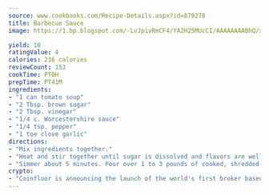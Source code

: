 ```yaml
---
source: www.cookbooks.com/Recipe-Details.aspx?id=879278
title: Barbecue Sauce
image: https://1.bp.blogspot.com/-LvJpivRmCF4/YA2H25MUcCI/AAAAAAAABhQ/xgndXuMf7Zopp5S4RExCblnSp5YGujfSQCLcBGAsYHQ/s320/8.png

yield: 10
ratingValue: 4
calories: 236 calories
reviewCount: 153
cookTime: PT0H
prepTime: PT41M
ingredients:
- "1 can tomato soup"
- "2 Tbsp. brown sugar"
- "2 Tbsp. vinegar"
- "1/4 c. Worcestershire sauce"
- "1/4 tsp. pepper"
- "1 toe clove garlic"
directions:
- "Mix ingredients together."
- "Heat and stir together until sugar is dissolved and flavors are well blended."
- "Simmer about 5 minutes. Pour over 1 to 3 pounds of cooked, shredded beef which has been cooked with 1 small chopped onion."
crypto:
- "Coinfloor is announcing the launch of the world's first broker based bitcoin marketplace."
---
```


